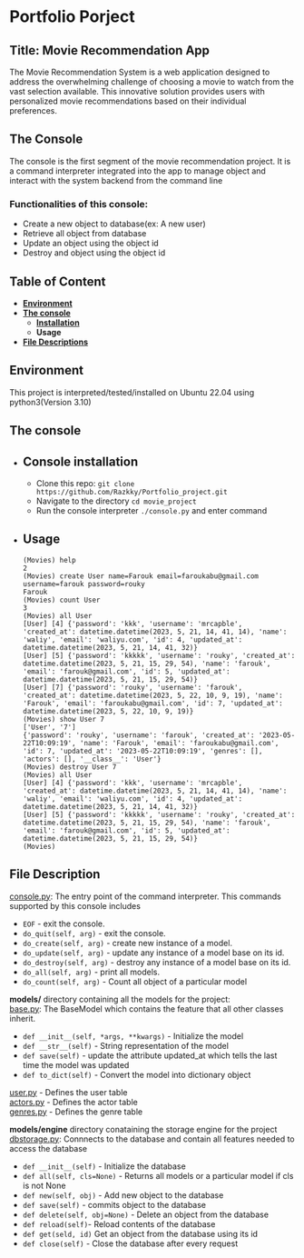 # Portfolio Porject
## Title: Movie Recommendation App
The Movie Recommendation System is a web application designed to address the overwhelming challenge of choosing a movie to watch from the vast selection available. This innovative solution provides users with personalized movie recommendations based on their individual preferences.

## The Console
The console is the first segment of the movie recommendation project. It is a command interpreter integrated into the app to manage object and interact with the system backend from the command line
### Functionalities of this console:
- Create a new object to database(ex: A new user)
- Retrieve all object from database
- Update an object using the object id
- Destroy and object using the object id

## Table of Content
- **[Environment](#environment)**
- **[The console](#the-console-1)**
    - **[Installation](#installation-of-console)**
    - **Usage**
- **[File Descriptions](#file-description)**

## Environment
This project is interpreted/tested/installed on Ubuntu 22.04 using python3(Version 3.10)

## The console
- ## Console installation
    - Clone this repo: `git clone https://github.com/Razkky/Portfolio_project.git`
    - Navigate to the directory `cd movie_project`
    - Run the console interpreter `./console.py` and enter command
- ## Usage
    ```
    (Movies) help
    2
    (Movies) create User name=Farouk email=faroukabu@gmail.com username=farouk password=rouky
    Farouk
    (Movies) count User
    3
    (Movies) all User
    [User] [4] {'password': 'kkk', 'username': 'mrcapble', 'created_at': datetime.datetime(2023, 5, 21, 14, 41, 14), 'name': 'waliy', 'email': 'waliyu.com', 'id': 4, 'updated_at': datetime.datetime(2023, 5, 21, 14, 41, 32)}
    [User] [5] {'password': 'kkkkk', 'username': 'rouky', 'created_at': datetime.datetime(2023, 5, 21, 15, 29, 54), 'name': 'farouk', 'email': 'farouk@gmail.com', 'id': 5, 'updated_at': datetime.datetime(2023, 5, 21, 15, 29, 54)}
    [User] [7] {'password': 'rouky', 'username': 'farouk', 'created_at': datetime.datetime(2023, 5, 22, 10, 9, 19), 'name': 'Farouk', 'email': 'faroukabu@gmail.com', 'id': 7, 'updated_at': datetime.datetime(2023, 5, 22, 10, 9, 19)}
    (Movies) show User 7
    ['User', '7']
    {'password': 'rouky', 'username': 'farouk', 'created_at': '2023-05-22T10:09:19', 'name': 'Farouk', 'email': 'faroukabu@gmail.com', 'id': 7, 'updated_at': '2023-05-22T10:09:19', 'genres': [], 'actors': [], '__class__': 'User'}
    (Movies) destroy User 7
    (Movies) all User
    [User] [4] {'password': 'kkk', 'username': 'mrcapble', 'created_at': datetime.datetime(2023, 5, 21, 14, 41, 14), 'name': 'waliy', 'email': 'waliyu.com', 'id': 4, 'updated_at': datetime.datetime(2023, 5, 21, 14, 41, 32)}
    [User] [5] {'password': 'kkkkk', 'username': 'rouky', 'created_at': datetime.datetime(2023, 5, 21, 15, 29, 54), 'name': 'farouk', 'email': 'farouk@gmail.com', 'id': 5, 'updated_at': datetime.datetime(2023, 5, 21, 15, 29, 54)}
    (Movies)
    ```
## File Description
[console.py](console.py): The entry point of the command interpreter. This commands supported by this console includes
- `EOF` - exit the console.
- `do_quit(self, arg)` - exit the console.
- `do_create(self, arg)` - create new instance of a model.
- `do_update(self, arg)` - update any instance of a model base on its id.
- `do_destroy(self, arg)` - destroy any instance of a model base on its id.
- `do_all(self, arg)` - print all models.
- `do_count(self, arg)` - Count all object of a particular model  

**models/** directory containing all the models for the project:  
[base.py](models/base.py): The BaseModel which contains the feature that all other classes inherit. 
- `def __init__(self, *args, **kwargs)` - Initialize the model
- `def __str__(self)` - String representation of the model
- `def save(self)` - update the attribute updated_at which tells the last time the model was updated
- `def to_dict(self)` - Convert the model into dictionary object  

[user.py](models/user.py) - Defines the user table  
[actors.py](models/actor.py) - Defines the actor table  
[genres.py](modeles/genre.py) - Defines the genre table  

**models/engine** directory conataining the storage engine for the project  
[dbstorage.py](models/engine/dbstorage.py): Connnects to the database and contain all features needed to access the database
- `def __init__(self)` - Initialize the database
- `def all(self, cls=None)` - Returns all models or a particular model if cls is not None
- `def new(self, obj)` - Add new object to the database
- `def save(self)` - commits object to the database
- `def delete(self, obj=None)` - Delete an object from the database
- `def reload(self)`- Reload contents of the database
- `def get(seld, id)` Get an object from the database using its id
- `def close(self)` - Close the database after every request


